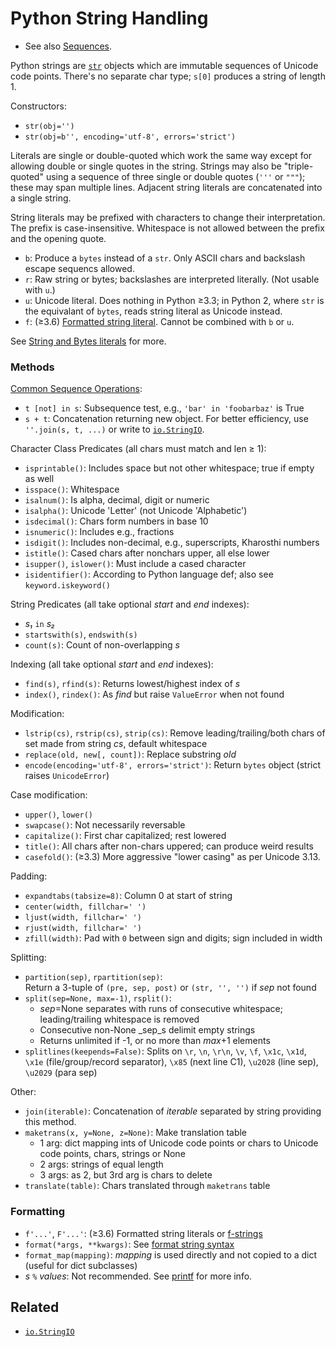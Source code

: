 Python String Handling
======================

* See also [Sequences](sequence.md).

Python strings are [`str`] objects which are immutable sequences of
Unicode code points. There's no separate char type; `s[0]` produces a
string of length 1.

Constructors:

* `str(obj='')`
* `str(obj=b'', encoding='utf-8', errors='strict')`

Literals are single or double-quoted which work the same way except
for allowing double or single quotes in the string. Strings may also
be "triple-quoted" using a sequence of three single or double quotes
(`'''` or `"""`); these may span multiple lines. Adjacent string
literals are concatenated into a single string.

String literals may be prefixed with characters to change their
interpretation. The prefix is case-insensitive. Whitespace is not
allowed between the prefix and the opening quote.

- `b`: Produce a `bytes` instead of a `str`. Only ASCII chars and
  backslash escape sequencs allowed.
- `r`: Raw string or bytes; backslashes are interpreted literally.
  (Not usable with `u`.)
- `u`: Unicode literal. Does nothing in Python ≥3.3; in Python 2,
  where `str` is the equivalant of `bytes`, reads string literal as
  Unicode instead.
- `f`: (≥3.6) [Formatted string literal][f-strings]. Cannot be
  combined with `b` or `u`.

See [String and Bytes literals] for more.

### Methods

[Common Sequence Operations](sequence.md):
* `t [not] in s`: Subsequence test, e.g., `'bar' in 'foobarbaz'` is True
* `s + t`: Concatenation returning new object. For better efficiency,
  use `''.join(s, t, ...)` or write to [`io.StringIO`].

Character Class Predicates (all chars must match and len ≥ 1):
* `isprintable()`: Includes space but not other whitespace;
   true if empty as well
* `isspace()`: Whitespace
* `isalnum()`: Is alpha, decimal, digit or numeric
* `isalpha()`: Unicode 'Letter' (not Unicode 'Alphabetic')
* `isdecimal()`: Chars form numbers in base 10
* `isnumeric()`: Includes e.g., fractions
* `isdigit()`: Includes non-decimal, e.g., superscripts, Kharosthi numbers
* `istitle()`: Cased chars after nonchars upper, all else lower
* `isupper()`, `islower()`: Must include a cased character
* `isidentifier()`: According to Python language def; also see
  `keyword.iskeyword()`

String Predicates (all take optional _start_ and _end_ indexes):
* _s₁_ `in` _s₂_
* `startswith(s)`, `endswith(s)`
* `count(s)`: Count of non-overlapping _s_

Indexing (all take optional _start_ and _end_ indexes):
* `find(s)`, `rfind(s)`: Returns lowest/highest index of _s_
* `index()`, `rindex()`: As _find_ but raise `ValueError` when not found

Modification:
* `lstrip(cs)`, `rstrip(cs)`, `strip(cs)`: Remove leading/trailing/both
  chars of set made from string _cs_, default whitespace
* `replace(old, new[, count])`: Replace substring _old_
* `encode(encoding='utf-8', errors='strict')`: Return `bytes` object
  (strict raises `UnicodeError`)

Case modification:
* `upper()`, `lower()`
* `swapcase()`: Not necessarily reversable
* `capitalize()`: First char capitalized; rest lowered
* `title()`: All chars after non-chars uppered; can produce weird results
* `casefold()`: (≥3.3) More aggressive "lower casing" as per Unicode 3.13.

Padding:
* `expandtabs(tabsize=8)`: Column 0 at start of string
* `center(width, fillchar=' ')`
* `ljust(width, fillchar=' ')`
* `rjust(width, fillchar=' ')`
* `zfill(width)`: Pad with `0` between sign and digits; sign included in width

Splitting:
* `partition(sep)`, `rpartition(sep)`:  
   Return a 3-tuple of `(pre, sep, post)` or `(str, '', '')` if _sep_ not found
* `split(sep=None, max=-1)`, `rsplit()`:
  - _sep_=None separates with runs of consecutive whitespace;
    leading/trailing whitespace is removed
  - Consecutive non-None _sep_s delimit empty strings
  - Returns unlimited if -1, or no more than _max_+1 elements
* `splitlines(keepends=False)`: Splits on `\r`, `\n`, `\r\n`,
   `\v`, `\f`, `\x1c`, `\x1d`, `\x1e` (file/group/record separator),
   `\x85` (next line C1), `\u2028` (line sep), `\u2029` (para sep)


Other:
* `join(iterable)`: Concatenation of _iterable_
  separated by string providing this method.
* `maketrans(x, y=None, z=None)`: Make translation table
  - 1 arg: dict mapping ints of Unicode code points or chars to
    Unicode code points, chars, strings or None
  - 2 args: strings of equal length
  - 3 args: as 2, but 3rd arg is chars to delete
* `translate(table)`: Chars translated through `maketrans` table

### Formatting

* `f'...'`, `F'...'`: (≥3.6) Formatted string literals or [f-strings]
* `format(*args, **kwargs)`: See [format string syntax]
* `format_map(mapping)`: _mapping_ is used directly and not copied to a dict
  (useful for dict subclasses)
* _s_ `%` _values_: Not recommended. See [printf] for more info.


Related
-------

* [`io.StringIO`]



[String and Bytes literals]: https://docs.python.org/3/reference/lexical_analysis.html#strings
[`io.StringIO`]: https://docs.python.org/3/library/io.html#io.StringIO
[`str`]: https://docs.python.org/3/library/stdtypes.html#text-sequence-type-str
[f-strings]: https://docs.python.org/3/reference/lexical_analysis.html#f-strings
[format string syntax]: https://docs.python.org/3/library/string.html#formatstrings
[printf]: https://docs.python.org/3/library/stdtypes.html#printf-style-string-formatting

